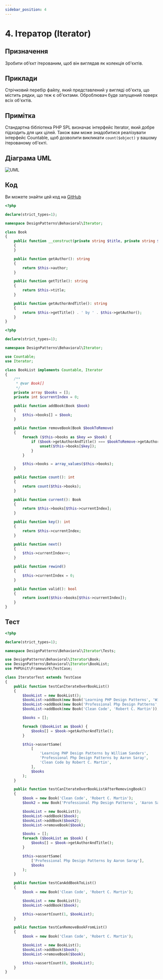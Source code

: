 ```yaml
---
sidebar_position: 4
---
```


# 4. Ітератор (Iterator)

## Призначення

Зробити об’єкт ітерованим, щоб він виглядав як колекція об'єктів.

## Приклади

Стрічковий перебір файлу, який представлений у вигляді об'єкта, що містить рядки, що теж є об'єктами. 
Оброблювач буде запущений поверх всіх об'єктів.

## Примітка

Стандартна бібліотека PHP SPL визначає інтерфейс Iterator, який добре підходить для цих цілей. Також вам може 
знадобитися реалізувати інтерфейс Countable, щоб дозволити викликати `count($object)` у вашому ітерованому об'єкті.

## Діаграма UML

![ UML](./images/iterator.png)

## Код
Ви можете знайти цей код на [GitHub](https://github.com/PetroOstapuk/DesignPatternsPHP/tree/main/Behavioral/Iterator)

```php title="Book.php"
<?php

declare(strict_types=1);

namespace DesignPatterns\Behavioral\Iterator;

class Book
{
    public function __construct(private string $title, private string $author)
    {
    }

    public function getAuthor(): string
    {
        return $this->author;
    }

    public function getTitle(): string
    {
        return $this->title;
    }

    public function getAuthorAndTitle(): string
    {
        return $this->getTitle() . ' by ' . $this->getAuthor();
    }
}
```

```php title="BookList.php"
<?php

declare(strict_types=1);

namespace DesignPatterns\Behavioral\Iterator;

use Countable;
use Iterator;

class BookList implements Countable, Iterator
{
    /**
     * @var Book[]
     */
    private array $books = [];
    private int $currentIndex = 0;

    public function addBook(Book $book)
    {
        $this->books[] = $book;
    }

    public function removeBook(Book $bookToRemove)
    {
        foreach ($this->books as $key => $book) {
            if ($book->getAuthorAndTitle() === $bookToRemove->getAuthorAndTitle()) {
                unset($this->books[$key]);
            }
        }

        $this->books = array_values($this->books);
    }

    public function count(): int
    {
        return count($this->books);
    }

    public function current(): Book
    {
        return $this->books[$this->currentIndex];
    }

    public function key(): int
    {
        return $this->currentIndex;
    }

    public function next()
    {
        $this->currentIndex++;
    }

    public function rewind()
    {
        $this->currentIndex = 0;
    }

    public function valid(): bool
    {
        return isset($this->books[$this->currentIndex]);
    }
}
```

## Тест

```php title="Tests/IteratorTest.php"
<?php

declare(strict_types=1);

namespace DesignPatterns\Behavioral\Iterator\Tests;

use DesignPatterns\Behavioral\Iterator\Book;
use DesignPatterns\Behavioral\Iterator\BookList;
use PHPUnit\Framework\TestCase;

class IteratorTest extends TestCase
{
    public function testCanIterateOverBookList()
    {
        $bookList = new BookList();
        $bookList->addBook(new Book('Learning PHP Design Patterns', 'William Sanders'));
        $bookList->addBook(new Book('Professional Php Design Patterns', 'Aaron Saray'));
        $bookList->addBook(new Book('Clean Code', 'Robert C. Martin'));

        $books = [];

        foreach ($bookList as $book) {
            $books[] = $book->getAuthorAndTitle();
        }

        $this->assertSame(
            [
                'Learning PHP Design Patterns by William Sanders',
                'Professional Php Design Patterns by Aaron Saray',
                'Clean Code by Robert C. Martin',
            ],
            $books
        );
    }

    public function testCanIterateOverBookListAfterRemovingBook()
    {
        $book = new Book('Clean Code', 'Robert C. Martin');
        $book2 = new Book('Professional Php Design Patterns', 'Aaron Saray');

        $bookList = new BookList();
        $bookList->addBook($book);
        $bookList->addBook($book2);
        $bookList->removeBook($book);

        $books = [];
        foreach ($bookList as $book) {
            $books[] = $book->getAuthorAndTitle();
        }

        $this->assertSame(
            ['Professional Php Design Patterns by Aaron Saray'],
            $books
        );
    }

    public function testCanAddBookToList()
    {
        $book = new Book('Clean Code', 'Robert C. Martin');

        $bookList = new BookList();
        $bookList->addBook($book);

        $this->assertCount(1, $bookList);
    }

    public function testCanRemoveBookFromList()
    {
        $book = new Book('Clean Code', 'Robert C. Martin');

        $bookList = new BookList();
        $bookList->addBook($book);
        $bookList->removeBook($book);

        $this->assertCount(0, $bookList);
    }
}
```